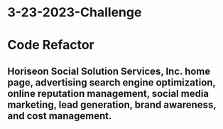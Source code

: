 # 3-23-2023-Challenge

# Code Refactor

## Horiseon Social Solution Services, Inc. home page, advertising search engine optimization, online reputation management, social media marketing, lead generation, brand awareness, and cost management.
